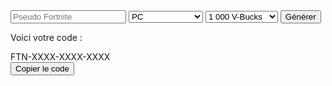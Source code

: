 <input type="text" id="username" placeholder="Pseudo Fortnite">
<select id="platform">
  <option value="PC">PC</option>
  <option value="PS4">PlayStation</option>
  <option value="Xbox">Xbox</option>
  <option value="Switch">Nintendo Switch</option>
  <option value="Mobile">Mobile</option>
</select>
<select id="amount">
  <option value="1000">1 000 V-Bucks</option>
  <option value="2800">2 800 V-Bucks</option>
  <option value="5000">5 000 V-Bucks</option>
  <option value="13500">13 500 V-Bucks</option>
</select>
<button onclick="startFakeProcess()">Générer</button>

<p id="status" class="hidden"></p>

<div id="codeSection" class="hidden">
  <p>Voici votre code :</p>
  <div class="code-box" id="generatedCode">FTN-XXXX-XXXX-XXXX</div>
  <button onclick="copyCode()">Copier le code</button>
</div>

